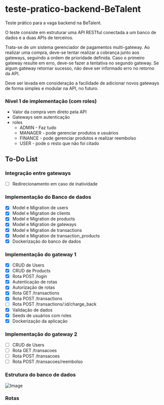 # teste-pratico-backend-BeTalent
Teste prático para a vaga backend na BeTalent.

O teste consiste em estruturar uma API RESTful conectada a um banco de dados e a duas APIs de terceiros.

Trata-se de um sistema gerenciador de pagamentos multi-gateway. Ao realizar uma compra, deve-se tentar realizar a cobrança junto aos gateways, seguindo a ordem de prioridade definida. Caso o primeiro gateway resulte em erro, deve-se fazer a tentativa no segundo gateway. Se algum gateway retornar sucesso, não deve ser informado erro no retorno da API.

Deve ser levada em consideração a facilidade de adicionar novos gateways de forma simples e modular na API, no futuro.

### Nível 1 de implementação (com roles)
- Valor da compra vem direto pela API
- Gateways sem autenticação
- roles
  - ADMIN - Faz tudo
  - MANAGER - pode gerenciar produtos e usuários
  - FINANCE - pode gerenciar produtos e realizar reembolso
  - USER - pode o resto que não foi citado
## To-Do List

### Integração entre gateways 
- [ ] Redirecionamento em caso de inatividade

### Implementação do Banco de dados
- [x] Model e Migration de users
- [x] Model e Migration de clients
- [x] Model e Migration de products
- [x] Model e Migration de gateways
- [x] Model e Migration de transactions
- [x] Model e Migration de transaction_products
- [x] Dockerização do banco de dados

### Implementação do gateway 1
- [x]  CRUD de Users
- [x]  CRUD de Products
- [x]  Rota POST /login
- [x]  Autenticação de rotas
- [x]  Autorização de rotas
- [x]  Rota GET /transactions
- [x]  Rota POST /transactions
- [ ]  Rota POST /transactions/:id/charge_back
- [x]  Validação de dados
- [x]  Seeds de usuários com roles  
- [x]  Dockerização da aplicação
### Implementação do gateway 2
- [ ]  CRUD de Users
- [ ]  Rota GET /transacoes
- [ ]  Rota POST /transacoes
- [ ]  Rota POST /transacoes/reembolso

### Estrutura do banco de dados
![Image](https://github.com/user-attachments/assets/b489f8ec-e7df-4459-8f80-981866debb14)

### Rotas

